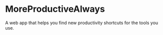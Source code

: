 # MoreProductiveAlways
A web app that helps you find new productivity shortcuts for the tools you use.
